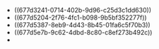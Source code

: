 - ((677d3241-0714-402b-9d96-c25d3c1dd630))
- ((677d5204-2f76-4fc1-b098-9b5bf352277f))
- ((677d5387-8eb9-4d43-8b45-01fa6c5f70b3))
- ((677d5e7b-9c62-4dbd-8c80-c8ef273b492c))
-